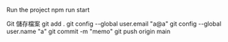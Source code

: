 Run the project
npm run start

Git 儲存檔案
git add . 
git config --global user.email "a@a" 
git config --global user.name "a" 
git commit -m "memo" git push origin main